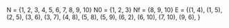 N = {1, 2, 3, 4, 5, 6, 7, 8, 9, 10}
N0 = {1, 2, 3}
Nf = {8, 9, 10}
E = {(1, 4), (1, 5), (2, 5), (3, 6), (3, 7), (4, 8), (5, 8), (5, 9), (6, 2), (6, 10), (7, 10), (9, 6), }